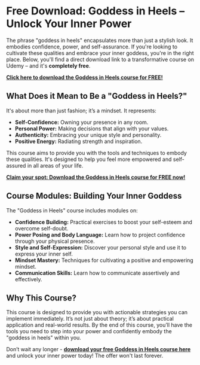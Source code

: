# Free Download: Goddess in Heels – Unlock Your Inner Power

The phrase "goddess in heels" encapsulates more than just a stylish look. It embodies confidence, power, and self-assurance. If you're looking to cultivate these qualities and embrace your inner goddess, you're in the right place. Below, you'll find a direct download link to a transformative course on Udemy – and it's **completely free**.

[**Click here to download the Goddess in Heels course for FREE!**](https://udemywork.com/goddess-in-heels)

## What Does it Mean to Be a "Goddess in Heels?"

It's about more than just fashion; it’s a mindset. It represents:

*   **Self-Confidence:** Owning your presence in any room.
*   **Personal Power:** Making decisions that align with your values.
*   **Authenticity:** Embracing your unique style and personality.
*   **Positive Energy:** Radiating strength and inspiration.

This course aims to provide you with the tools and techniques to embody these qualities. It's designed to help you feel more empowered and self-assured in all areas of your life.

[**Claim your spot: Download the Goddess in Heels course for FREE now!**](https://udemywork.com/goddess-in-heels)

## Course Modules: Building Your Inner Goddess

The "Goddess in Heels" course includes modules on:

*   **Confidence Building:** Practical exercises to boost your self-esteem and overcome self-doubt.
*   **Power Posing and Body Language:** Learn how to project confidence through your physical presence.
*   **Style and Self-Expression:** Discover your personal style and use it to express your inner self.
*   **Mindset Mastery:** Techniques for cultivating a positive and empowering mindset.
*   **Communication Skills:** Learn how to communicate assertively and effectively.

## Why This Course?

This course is designed to provide you with actionable strategies you can implement immediately. It’s not just about theory; it’s about practical application and real-world results. By the end of this course, you’ll have the tools you need to step into your power and confidently embody the "goddess in heels" within you.

Don’t wait any longer - **[download your free Goddess in Heels course here](https://udemywork.com/goddess-in-heels)** and unlock your inner power today! The offer won't last forever.
